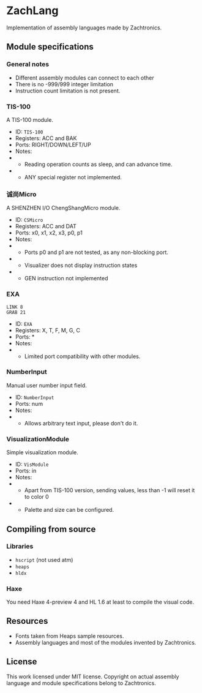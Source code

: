 # ZachLang

Implementation of assembly languages made by Zachtronics.

## Module specifications

### General notes
* Different assembly modules can connect to each other
* There is no -999/999 integer limitation
* Instruction count limitation is not present.

### TIS-100
A TIS-100 module.

* ID: `TIS-100`
* Registers: ACC and BAK
* Ports: RIGHT/DOWN/LEFT/UP
* Notes:
* * Reading operation counts as sleep, and can advance time.
* * ANY special register not implemented.

### 诚尚Micro
A SHENZHEN I/O ChengShangMicro module.

* ID: `CSMicro`
* Registers: ACC and DAT
* Ports: x0, x1, x2, x3, p0, p1
* Notes:
* * Ports p0 and p1 are not tested, as any non-blocking port.
* * Visualizer does not display instruction states
* * GEN instruction not implemented

### EXA
```
LINK 8
GRAB 21
```

* ID: `EXA`
* Registers: X, T, F, M, G, C
* Ports: *
* Notes:
* * Limited port compatibility with other modules.

### NumberInput
Manual user number input field.

* ID: `NumberInput`
* Ports: num
* Notes:
* * Allows arbitrary text input, please don't do it.

### VisualizationModule
Simple visualization module.

* ID: `VisModule`
* Ports: in
* Notes:
* * Apart from TIS-100 version, sending values, less than -1 will reset it to color 0
* * Palette and size can be configured.

## Compiling from source
### Libraries
* `hscript` (not used atm)
* `heaps`
* `hldx`
### Haxe
You need Haxe 4-preview 4 and HL 1.6 at least to compile the visual code.

## Resources
* Fonts taken from Heaps sample resources.
* Assembly languages and most of the modules invented by Zachtronics.

## License
This work licensed under MIT license.
Copyright on actual assembly language and module specifications belong to Zachtronics.